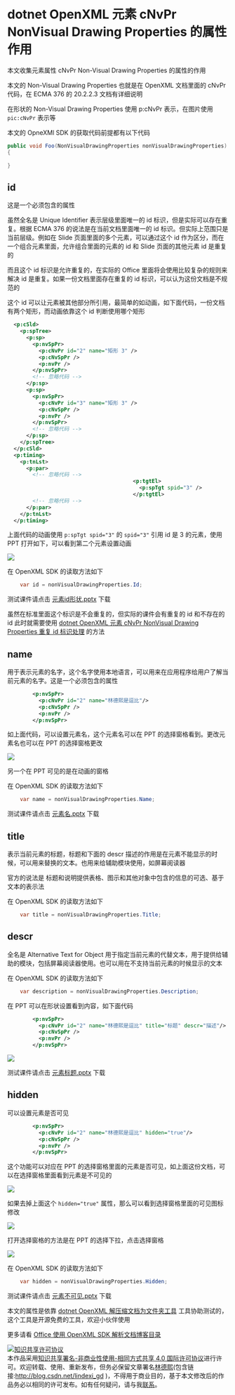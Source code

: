 
# dotnet OpenXML 元素 cNvPr NonVisual Drawing Properties 的属性作用

本文收集元素属性 cNvPr Non-Visual Drawing Properties 的属性的作用

<!--more-->


<!-- CreateTime:2020/9/27 16:29:27 -->

<!-- 发布 -->

本文的 Non-Visual Drawing Properties 也就是在 OpenXML 文档里面的 cNvPr 代码，在 ECMA 376 的 20.2.2.3 文档有详细说明

在形状的 Non-Visual Drawing Properties 使用 p:cNvPr 表示，在图片使用 `pic:cNvPr` 表示等

本文的 OpneXMl SDK 的获取代码前提都有以下代码

```csharp
public void Foo(NonVisualDrawingProperties nonVisualDrawingProperties)
{
    
}
```

## id

这是一个必须包含的属性

虽然全名是 Unique Identifier 表示层级里面唯一的 id 标识，但是实际可以存在重复。根据 ECMA 376 的说法是在当前文档里面唯一的 id 标识。但实际上范围只是当前层级。例如在 Slide 页面里面的多个元素，可以通过这个 id 作为区分，而在一个组合元素里面，允许组合里面的元素的 id 和 Slide 页面的其他元素 id 是重复的

而且这个 id 标识是允许重复的，在实际的 Office 里面将会使用比较复杂的规则来解决 id 是重复。如果一份文档里面存在重复的 id 标识，可以认为这份文档是不规范的

这个 id 可以让元素被其他部分所引用，最简单的如动画，如下面代码，一份文档有两个矩形，而动画依靠这个 id 判断使用哪个矩形

```xml
  <p:cSld>
    <p:spTree>
      <p:sp>
        <p:nvSpPr>
          <p:cNvPr id="2" name="矩形 3" />
          <p:cNvSpPr />
          <p:nvPr />
        </p:nvSpPr>
        <!-- 忽略代码 -->
      </p:sp>
      <p:sp>
        <p:nvSpPr>
          <p:cNvPr id="3" name="矩形 3" />
          <p:cNvSpPr />
          <p:nvPr />
        </p:nvSpPr>
        <!-- 忽略代码 -->
      </p:sp>
    </p:spTree>
  </p:cSld>
  <p:timing>
    <p:tnLst>
      <p:par>
        <!-- 忽略代码 -->
                                        <p:tgtEl>
                                          <p:spTgt spid="3" />
                                        </p:tgtEl>
        <!-- 忽略代码 -->
      </p:par>
    </p:tnLst>
  </p:timing>
```

上面代码的动画使用 `p:spTgt spid="3"` 的 `spid="3"` 引用 id 是 3 的元素，使用 PPT 打开如下，可以看到第二个元素设置动画

<!-- ![](image/dotnet OpenXML 元素 cNvPr NonVisual Drawing Properties 的属性作用/dotnet OpenXML 元素 cNvPr NonVisual Drawing Properties 的属性作用3.png) -->

![](http://image.acmx.xyz/lindexi%2F20209271722151549.jpg)

在 OpenXML SDK 的读取方法如下

```csharp
    var id = nonVisualDrawingProperties.Id;
```

测试课件请点击 [元素id形状.pptx](https://github.com/lindexi/lindexi_gd/blob/b57cf920518bde16b8eab09d38b2d9037305d54b/KedewallawFudeneanairchea/%E5%85%83%E7%B4%A0id%E5%BD%A2%E7%8A%B6.pptx) 下载

虽然在标准里面这个标识是不会重复的，但实际的课件会有重复的 id 和不存在的 id 此时就需要使用 [dotnet OpenXML 元素 cNvPr NonVisual Drawing Properties 重复 id 标识处理](https://blog.lindexi.com/post/dotnet-OpenXML-%E5%85%83%E7%B4%A0-cNvPr-NonVisual-Drawing-Properties-%E9%87%8D%E5%A4%8D-id-%E6%A0%87%E8%AF%86%E5%A4%84%E7%90%86.html ) 的方法


## name

用于表示元素的名字，这个名字使用本地语言，可以用来在应用程序给用户了解当前元素的名字。这是一个必须包含的属性

```xml
        <p:nvSpPr>
          <p:cNvPr id="2" name="林德熙是逗比"/>
          <p:cNvSpPr />
          <p:nvPr />
        </p:nvSpPr>
```

如上面代码，可以设置元素名，这个元素名可以在 PPT 的选择窗格看到。更改元素名也可以在 PPT 的选择窗格更改

<!-- ![](image/dotnet OpenXML 元素 cNvPr NonVisual Drawing Properties 的属性作用/dotnet OpenXML 元素 cNvPr NonVisual Drawing Properties 的属性作用4.png) -->

![](http://image.acmx.xyz/lindexi%2F20209271727309455.jpg)

另一个在 PPT 可见的是在动画的窗格

在 OpenXML SDK 的读取方法如下

```csharp
    var name = nonVisualDrawingProperties.Name;
```
测试课件请点击 [元素名.pptx](https://github.com/lindexi/lindexi_gd/blob/b57cf920518bde16b8eab09d38b2d9037305d54b/KedewallawFudeneanairchea/%E5%85%83%E7%B4%A0%E5%90%8D.pptx) 下载



## title

表示当前元素的标题，标题和下面的 descr 描述的作用是在元素不能显示的时候，可以用来替换的文本。也用来给辅助模块使用，如屏幕阅读器

官方的说法是 标题和说明提供表格、图示和其他对象中包含的信息的可选、基于文本的表示法

在 OpenXML SDK 的读取方法如下

```csharp
    var title = nonVisualDrawingProperties.Title;
```

## descr 

全名是 Alternative Text for Object 用于指定当前元素的代替文本，用于提供给辅助的模块，包括屏幕阅读器使用。也可以用在不支持当前元素的时候显示的文本

在 OpenXML SDK 的读取方法如下

```csharp
    var description = nonVisualDrawingProperties.Description;
```

在 PPT 可以在形状设置看到内容，如下面代码

```xml
        <p:nvSpPr>
          <p:cNvPr id="2" name="林德熙是逗比" title="标题" descr="描述"/>
          <p:cNvSpPr />
          <p:nvPr />
        </p:nvSpPr>
```

<!-- ![](image/dotnet OpenXML 元素 cNvPr NonVisual Drawing Properties 的属性作用/dotnet OpenXML 元素 cNvPr NonVisual Drawing Properties 的属性作用5.png) -->

![](http://image.acmx.xyz/lindexi%2F20209271742366060.jpg)

测试课件请点击 [元素标题.pptx](https://github.com/lindexi/lindexi_gd/blob/b57cf920518bde16b8eab09d38b2d9037305d54b/KedewallawFudeneanairchea/%E5%85%83%E7%B4%A0%E6%A0%87%E9%A2%98.pptx) 下载

## hidden

可以设置元素是否可见

```xml
        <p:nvSpPr>
          <p:cNvPr id="2" name="林德熙是逗比" hidden="true"/>
          <p:cNvSpPr />
          <p:nvPr />
        </p:nvSpPr>
```

这个功能可以对应在 PPT 的选择窗格里面的元素是否可见，如上面这份文档，可以在选择窗格里面看到元素是不可见的

<!-- ![](image/dotnet OpenXML 元素 cNvPr NonVisual Drawing Properties 的属性作用/dotnet OpenXML 元素 cNvPr NonVisual Drawing Properties 的属性作用0.png) -->

![](http://image.acmx.xyz/lindexi%2F20209271657456329.jpg)

如果去掉上面这个 `hidden="true"` 属性，那么可以看到选择窗格里面的可见图标修改

<!-- ![](image/dotnet OpenXML 元素 cNvPr NonVisual Drawing Properties 的属性作用/dotnet OpenXML 元素 cNvPr NonVisual Drawing Properties 的属性作用1.png) -->

![](http://image.acmx.xyz/lindexi%2F20209271658398116.jpg)

打开选择窗格的方法是在 PPT 的选择下拉，点击选择窗格

<!-- ![](image/dotnet OpenXML 元素 cNvPr NonVisual Drawing Properties 的属性作用/dotnet OpenXML 元素 cNvPr NonVisual Drawing Properties 的属性作用2.png) -->

![](http://image.acmx.xyz/lindexi%2F20209271659213275.jpg)

在 OpenXML SDK 的读取方法如下

```csharp
    var hidden = nonVisualDrawingProperties.Hidden;
```

测试课件请点击 [元素不可见.pptx](https://github.com/lindexi/lindexi_gd/blob/b57cf920518bde16b8eab09d38b2d9037305d54b/KedewallawFudeneanairchea/%E5%85%83%E7%B4%A0%E4%B8%8D%E5%8F%AF%E8%A7%81.pptx) 下载

本文的属性是依靠 [dotnet OpenXML 解压缩文档为文件夹工具](https://blog.lindexi.com/post/dotnet-OpenXML-%E8%A7%A3%E5%8E%8B%E7%BC%A9%E6%96%87%E6%A1%A3%E4%B8%BA%E6%96%87%E4%BB%B6%E5%A4%B9%E5%B7%A5%E5%85%B7.html ) 工具协助测试的，这个工具是开源免费的工具，欢迎小伙伴使用



更多请看 [Office 使用 OpenXML SDK 解析文档博客目录](https://blog.lindexi.com/post/Office-%E4%BD%BF%E7%94%A8-OpenXML-SDK-%E8%A7%A3%E6%9E%90%E6%96%87%E6%A1%A3%E5%8D%9A%E5%AE%A2%E7%9B%AE%E5%BD%95.html )





<a rel="license" href="http://creativecommons.org/licenses/by-nc-sa/4.0/"><img alt="知识共享许可协议" style="border-width:0" src="https://licensebuttons.net/l/by-nc-sa/4.0/88x31.png" /></a><br />本作品采用<a rel="license" href="http://creativecommons.org/licenses/by-nc-sa/4.0/">知识共享署名-非商业性使用-相同方式共享 4.0 国际许可协议</a>进行许可。欢迎转载、使用、重新发布，但务必保留文章署名[林德熙](http://blog.csdn.net/lindexi_gd)(包含链接:http://blog.csdn.net/lindexi_gd )，不得用于商业目的，基于本文修改后的作品务必以相同的许可发布。如有任何疑问，请与我[联系](mailto:lindexi_gd@163.com)。